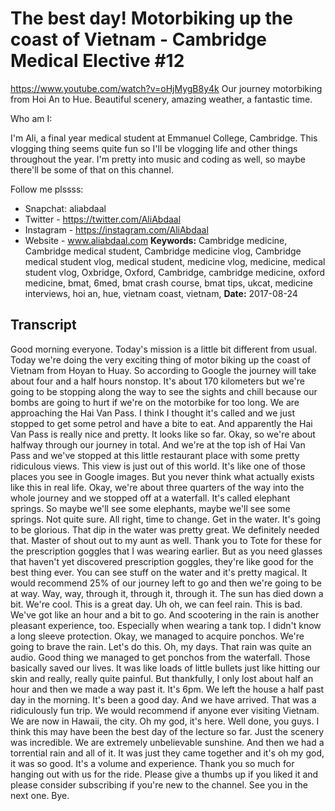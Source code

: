 # The best day! Motorbiking up the coast of Vietnam - Cambridge Medical Elective #12
https://www.youtube.com/watch?v=oHjMygB8y4k
Our journey motorbiking from Hoi An to Hue. Beautiful scenery, amazing weather, a fantastic time.

Who am I:

I'm Ali, a final year medical student at Emmanuel College, Cambridge. This vlogging thing seems quite fun so I'll be vlogging life and other things throughout the year. I'm pretty into music and coding as well, so maybe there'll be some of that on this channel.

Follow me plssss:
- Snapchat: aliabdaal
- Twitter - https://twitter.com/AliAbdaal
- Instagram - https://instagram.com/AliAbdaal
- Website - www.aliabdaal.com
**Keywords:** Cambridge medicine, Cambridge medical student, Cambridge medicine vlog, Cambridge medical student vlog, medical student, medicine vlog, medicine, medical student vlog, Oxbridge, Oxford, Cambridge, cambridge medicine, oxford medicine, bmat, 6med, bmat crash course, bmat tips, ukcat, medicine interviews, hoi an, hue, vietnam coast, vietnam, 
**Date:** 2017-08-24

## Transcript
 Good morning everyone. Today's mission is a little bit different from usual. Today we're doing the very exciting thing of motor biking up the coast of Vietnam from Hoyan to Huay. So according to Google the journey will take about four and a half hours nonstop. It's about 170 kilometers but we're going to be stopping along the way to see the sights and chill because our bombs are going to hurt if we're on the motorbike for too long. We are approaching the Hai Van Pass. I think I thought it's called and we just stopped to get some petrol and have a bite to eat. And apparently the Hai Van Pass is really nice and pretty. It looks like so far. Okay, so we're about halfway through our journey in total. And we're at the top ish of Hai Van Pass and we've stopped at this little restaurant place with some pretty ridiculous views. This view is just out of this world. It's like one of those places you see in Google images. But you never think what actually exists like this in real life. Okay, we're about three quarters of the way into the whole journey and we stopped off at a waterfall. It's called elephant springs. So maybe we'll see some elephants, maybe we'll see some springs. Not quite sure. All right, time to change. Get in the water. It's going to be glorious. That dip in the water was pretty great. We definitely needed that. Master of shout out to my aunt as well. Thank you to Tote for these for the prescription goggles that I was wearing earlier. But as you need glasses that haven't yet discovered prescription goggles, they're like good for the best thing ever. You can see stuff on the water and it's pretty magical. It would recommend 25% of our journey left to go and then we're going to be at way. Way, way, through it, through it, through it. The sun has died down a bit. We're cool. This is a great day. Uh oh, we can feel rain. This is bad. We've got like an hour and a bit to go. And scootering in the rain is another pleasant experience, too. Especially when wearing a tank top. I didn't know a long sleeve protection. Okay, we managed to acquire ponchos. We're going to brave the rain. Let's do this. Oh, my days. That rain was quite an audio. Good thing we managed to get ponchos from the waterfall. Those basically saved our lives. It was like loads of little bullets just like hitting our skin and really, really quite painful. But thankfully, I only lost about half an hour and then we made a way past it. It's 6pm. We left the house a half past day in the morning. It's been a good day. And we have arrived. That was a ridiculously fun trip. We would recommend if anyone ever visiting Vietnam. We are now in Hawaii, the city. Oh my god, it's here. Well done, you guys. I think this may have been the best day of the lecture so far. Just the scenery was incredible. We are extremely unbelievable sunshine. And then we had a torrential rain and all of it. It was just they came together and it's oh my god, it was so good. It's a volume and experience. Thank you so much for hanging out with us for the ride. Please give a thumbs up if you liked it and please consider subscribing if you're new to the channel. See you in the next one. Bye.
